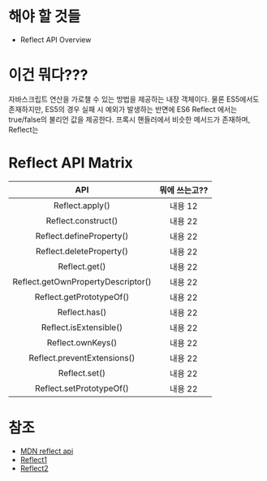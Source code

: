 # 해야 할 것들
* Reflect API Overview
  
# 이건 뭐다???
자바스크립트 연산을 가로챌 수 있는 방법을 제공하는 내장 객체이다. 물론 ES5에서도 존재하지만, ES5의 경우 실패 시 예외가 발생하는 반면에 ES6 Reflect 에서는 true/false의 불리언 값을 제공한다. 프록시 핸들러에서 비슷한 메서드가 존재하며, Reflect는 
# Reflect API Matrix
| API | 뭐에 쓰는고?? |
| :---: | :---: |
| Reflect.apply()| 내용 12 |
| Reflect.construct()| 내용 22 |
| Reflect.defineProperty()| 내용 22 |
| Reflect.deleteProperty()| 내용 22 |
| Reflect.get()| 내용 22 |
| Reflect.getOwnPropertyDescriptor()| 내용 22 |
| Reflect.getPrototypeOf()| 내용 22 |
| Reflect.has()| 내용 22 |
| Reflect.isExtensible()| 내용 22 |
| Reflect.ownKeys()| 내용 22 |
| Reflect.preventExtensions()| 내용 22 |
| Reflect.set()| 내용 22 |
| Reflect.setPrototypeOf()| 내용 22 |

# 참조
* [MDN reflect api](https://developer.mozilla.org/ko/docs/Web/JavaScript/Reference/Global_Objects/Reflect)
* [Reflect1](http://codepen.io/otwm/pen/YWgAYP)
* [Reflect2](http://codepen.io/otwm/pen/wWOPry?editors=0011)